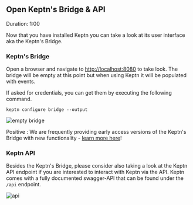 
## Open Keptn's Bridge & API
Duration: 1:00

Now that you have installed Keptn you can take a look at its user interface aka the Keptn's Bridge.

### Keptn's Bridge

Open a browser and navigate to [http://localhost:8080](http://localhost:8080) to take look. The bridge will be empty at this point but when using Keptn it will be populated with events.

If asked for credentials, you can get them by executing the following command.
```
keptn configure bridge --output
```

![empty bridge](./assets/bridge-empty.png)

Positive
: We are frequently providing early access versions of the Keptn's Bridge with new functionality - [learn more here](https://keptn.sh/docs/0.7.x/reference/bridge/#early-access-version-of-keptn-bridge)!

### Keptn API

Besides the Keptn's Bridge, please consider also taking a look at the Keptn API endpoint if you are interested to interact with Keptn via the API. Keptn comes with a fully documented swagger-API that can be found under the `/api` endpoint.

![api](./assets/keptn-api.png)
